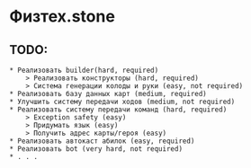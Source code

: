 # Физтех.stone

## TODO:
    * Реализовать builder(hard, required)
        > Реализовать конструкторы (hard, required)
        > Система генерации колоды и руки (easy, not required)
    * Реализовать базу данных карт (medium, required)
    * Улучшить систему передачи ходов (medium, not required)
    * Реализовать систему передачи команд (hard, required)
        > Exception safety (easy)
        > Придумать язык (easy)
        > Получить адрес карты/героя (easy)
    * Реализовать автокаст абилок (easy, required) 
    * Реализовать bot (very hard, not required)
    * . . .
    
